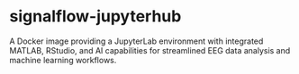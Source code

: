 # signalflow-jupyterhub
A Docker image providing a JupyterLab environment with integrated MATLAB, RStudio, and AI capabilities for streamlined EEG data analysis and machine learning workflows.
